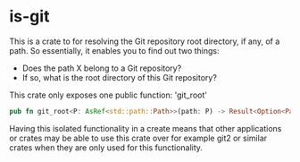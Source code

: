# is-git
This is a crate to for resolving the Git repository root directory, if any, of a path. So essentially,
it enables you to find out two things:
- Does the path X belong to a Git repository?
- If so, what is the root directory of this Git repository?

This crate only exposes one public function: 'git_root'

```rust
pub fn git_root<P: AsRef<std::path::Path>>(path: P) -> Result<Option<PathBuf>, std::io::Error>
```

Having this isolated functionality in a create means that other applications or crates may be able
to use this crate over for example git2 or similar crates when they are only used for this
functionality.